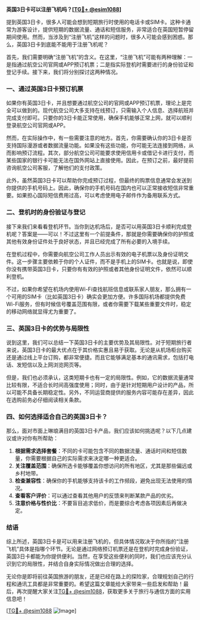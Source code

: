 **英国3日卡可以注册飞机吗？[[TG💪+ @esim1088](https://t.me/s/esim1088)]**

提到英国3日卡，很多人可能会想到短期旅行时使用的电话卡或SIM卡。这种卡通常为游客设计，提供短期的数据流量、通话和短信服务，非常适合在英国短暂停留期间使用。然而，当涉及到“注册飞机”这样的问题时，很多人可能会感到困惑。那么，英国3日卡到底能不能用于注册飞机呢？

首先，我们需要明确“注册飞机”的含义。在这里，“注册飞机”可能有两种理解：一是指通过航空公司官网或APP预订机票；二是指实际登机时需要进行的身份验证和登记手续。接下来，我们将分别探讨这两种情况。

### 一、通过英国3日卡预订机票

如果你有英国3日卡，并且想要通过航空公司的官网或APP预订机票，理论上是完全可以做到的。现代航空公司大多支持在线预订，只需输入个人信息、选择航班并完成支付即可。只要你的3日卡能正常使用，确保手机能够正常上网，就可以顺利登录航空公司官网或APP。

然而，在实际操作中，有一些需要注意的地方。首先，你需要确认你的3日卡是否支持国际漫游或者数据流量功能。如果没有这些功能，你可能无法连接到网络，从而影响预订流程。其次，部分航空公司可能要求使用信用卡或借记卡进行支付，而某些国家的银行卡可能无法在国外网站上直接使用。因此，在预订之前，最好提前咨询航空公司客服，了解他们的支付政策。

此外，虽然英国3日卡可以帮助你完成预订过程，但最终的购票信息通常会发送到你提供的手机号码上。因此，确保你的手机号码在国内也可以正常接收短信非常重要。如果担心国际短信费用过高，可以考虑使用电子邮件作为备用联系方式。

### 二、登机时的身份验证与登记

接下来我们来看看登机环节。当你到达机场后，是否可以用英国3日卡顺利完成登机呢？答案是——可以！不过这里有一个前提条件，那就是你需要确保你的护照或其他有效身份证件处于良好状态，并且已经完成了所有必要的入境手续。

在登机过程中，你需要向航空公司工作人员出示有效的电子机票以及身份证明文件。这一步骤主要依赖于你的个人证件，而不是手机上的SIM卡。也就是说，即使你没有携带英国3日卡，只要你有有效的护照或者其他身份证明文件，依然可以顺利登机。

不过，如果你希望在机场内使用Wi-Fi查找航班信息或联系家人朋友，那么拥有一个可用的SIM卡（比如英国3日卡）确实会更加方便。许多国际机场都提供免费Wi-Fi服务，但有时候信号覆盖范围有限，或者你需要下载某些重要文件时，稳定的移动网络就显得尤为重要了。

### 三、英国3日卡的优势与局限性

说到这里，我们可以总结一下英国3日卡的主要优势及其局限性。对于短期旅行者来说，英国3日卡的最大优点在于其价格实惠且易于获取。无论是从机场柜台购买还是通过线上平台订购，都非常便捷。而且它能够满足基本的通讯需求，包括打电话、发短信以及上网浏览网页等。

但是，我们也必须承认，这类短期卡也有一定的局限性。例如，它的数据流量通常比较有限，不适合长时间高强度使用；同时，由于是针对短期用户设计的产品，所以可能不具备长期稳定性。另外，不同运营商提供的服务内容可能存在差异，因此在选购前务必仔细阅读相关条款。

### 四、如何选择适合自己的英国3日卡？

那么，面对市面上琳琅满目的英国3日卡产品，我们应该如何挑选呢？以下几点建议或许对你有所帮助：

1. **根据需求选择套餐**：不同的卡可能包含不同的数据流量、通话时间和短信数量，你需要根据自己的实际需求来决定哪一种更适合。
2. **关注覆盖范围**：确保所选卡能够覆盖你想访问的所有地区，尤其是那些偏远或乡村地带。
3. **检查兼容性**：确保你的手机能够支持该卡的工作频段，避免出现无法使用的情况。
4. **查看客户评价**：可以通过查看其他用户的反馈来判断某款产品的优劣。
5. **注意价格与性价比**：不要盲目追求低价，而是要综合考虑各项因素后再做决定。

### 结语

综上所述，英国3日卡是可以用来注册飞机的，但具体情况取决于你所指的“注册飞机”具体是指哪个环节。无论是通过网络预订机票还是在登机时完成身份验证，英国3日卡都能为你提供便利。当然，在享受这些便利的同时，我们也应该充分认识到它的局限性，并结合自身实际情况做出合理的选择。

无论你是即将前往英国旅游的朋友，还是已经在路上的探险家，合理规划自己的行程和通讯工具都是非常重要的。希望这篇文章能给大家带来一些启发和帮助！最后，再次提醒大家关注[TG💪+ @esim1088](https://t.me/s/esim1088)，获取更多关于旅行与通信方面的实用信息吧！

[[TG💪+ @esim1088](https://t.me/s/esim1088) ![Image](https://i.postimg.cc/4NQfJmqS/Snipaste-2025-05-13-00-14-12.png)]